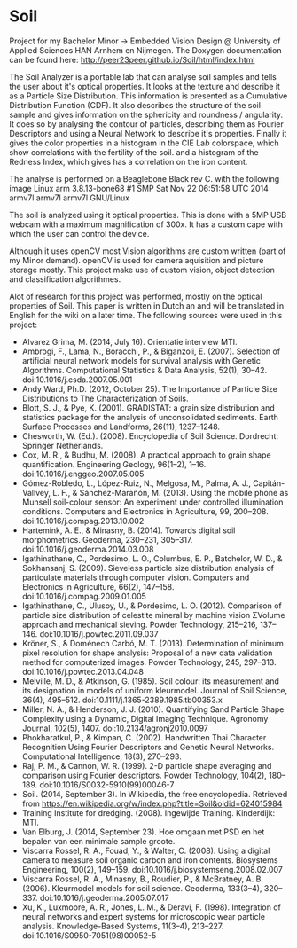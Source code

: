 Soil
====

Project for my Bachelor Minor -> Embedded Vision Design @ University of Applied Sciences HAN Arnhem en Nijmegen. 
The Doxygen documentation can be found here: http://peer23peer.github.io/Soil/html/index.html

The Soil Analyzer is a portable lab that can analyse soil samples and tells the user about it's optical properties. It looks at the texture and describe it as a Particle Size Distribution. This information is presented as a Cumulative Distribution Function (CDF). It also describes the structure of the soil sample and gives information on the sphericity and roundness / angularity. It does so by analysing the contour of particles, describing them as Fourier Descriptors and using a Neural Network to describe it's properties. Finally it gives the color properties in a histogram in the CIE La*b* colorspace, which show correlations with the fertility of the soil. and a histogram of the Redness Index, which gives has a correlation on the iron content.

The analyse is performed on a Beaglebone Black rev C. with the following image Linux arm 3.8.13-bone68 #1 SMP Sat Nov 22 06:51:58 UTC 2014 armv7l armv7l armv7l GNU/Linux

The soil is analyzed using it optical properties. This is done with a 5MP USB webcam with a maximum magnification of 300x. It has a custom cape with which the user can control the device.

Although it uses openCV most Vision algorithms are custom written (part of my Minor demand). openCV is used for camera aquisition and picture storage mostly. This project make use of custom vision, object detection and classification algorithmes.

Alot of research for this project was performed, mostly on the optical properties of Soil. This paper is written in Dutch an and will be translated in English for the wiki on a later time. The following sources were used in this project:

- Alvarez Grima, M. (2014, July 16). 
  Orientatie interview MTI.
- Ambrogi, F., Lama, N., Boracchi, P., & Biganzoli, E. (2007).
  Selection of artificial neural network models for survival analysis with Genetic Algorithms.
  Computational Statistics & Data Analysis, 52(1), 30–42. doi:10.1016/j.csda.2007.05.001 
- Andy Ward, Ph.D. (2012, October 25). 
  The Importance of Particle Size Distributions to The Characterization of Soils. 
- Blott, S. J., & Pye, K. (2001). 
  GRADISTAT: a grain size distribution and statistics package for the analysis of unconsolidated sediments.
  Earth Surface Processes and Landforms, 26(11), 1237–1248.
- Chesworth, W. (Ed.). (2008). 
  Encyclopedia of Soil Science. Dordrecht: Springer Netherlands.
- Cox, M. R., & Budhu, M. (2008).
  A practical approach to grain shape quantification.
  Engineering Geology, 96(1–2), 1–16. doi:10.1016/j.enggeo.2007.05.005 
- Gómez-Robledo, L., López-Ruiz, N., Melgosa, M., Palma, A. J., Capitán-Vallvey, L. F., & Sánchez-Marañón, M. (2013).
  Using the mobile phone as Munsell soil-colour sensor: An experiment under controlled illumination conditions.
  Computers and Electronics in Agriculture, 99, 200–208. doi:10.1016/j.compag.2013.10.002
- Hartemink, A. E., & Minasny, B. (2014). 
  Towards digital soil morphometrics. Geoderma, 230–231, 305–317. doi:10.1016/j.geoderma.2014.03.008 
- Igathinathane, C., Pordesimo, L. O., Columbus, E. P., Batchelor, W. D., & Sokhansanj, S. (2009). 
  Sieveless particle size distribution analysis of particulate materials through computer vision. 
  Computers and Electronics in Agriculture, 66(2), 147–158. doi:10.1016/j.compag.2009.01.005 
- Igathinathane, C., Ulusoy, U., & Pordesimo, L. O. (2012). 
  Comparison of particle size distribution of celestite mineral by machine vision ΣVolume approach and mechanical sieving. 
  Powder Technology, 215–216, 137–146. doi:10.1016/j.powtec.2011.09.037 
- Kröner, S., & Doménech Carbó, M. T. (2013).
  Determination of minimum pixel resolution for shape analysis: Proposal of a new data validation method for computerized images.
  Powder Technology, 245, 297–313. doi:10.1016/j.powtec.2013.04.048 
- Melville, M. D., & Atkinson, G. (1985). 
  Soil colour: its measurement and its designation in models of uniform kleurmodel. 
  Journal of Soil Science, 36(4), 495–512. doi:10.1111/j.1365-2389.1985.tb00353.x 
- Miller, N. A., & Henderson, J. J. (2010). 
  Quantifying Sand Particle Shape Complexity using a Dynamic, Digital Imaging Technique. 
  Agronomy Journal, 102(5), 1407. doi:10.2134/agronj2010.0097 
- Phokharatkul, P., & Kimpan, C. (2002). 
  Handwritten Thai Character Recognition Using Fourier Descriptors and Genetic Neural Networks. 
  Computational Intelligence, 18(3), 270–293. 
- Raj, P. M., & Cannon, W. R. (1999). 
  2-D particle shape averaging and comparison using Fourier descriptors. 
  Powder Technology, 104(2), 180–189. doi:10.1016/S0032-5910(99)00046-7 
- Soil. (2014, September 3). 
  In Wikipedia, the free encyclopedia. 
  Retrieved from https://en.wikipedia.org/w/index.php?title=Soil&oldid=624015984 
- Training Institute for dredging. (2008). 
  Ingewijde Training. Kinderdijk: MTI. 
- Van Elburg, J. (2014, September 23). 
  Hoe omgaan met PSD en het bepalen van een minimale sample groote. 
- Viscarra Rossel, R. A., Fouad, Y., & Walter, C. (2008). 
  Using a digital camera to measure soil organic carbon and iron contents. 
  Biosystems Engineering, 100(2), 149–159. doi:10.1016/j.biosystemseng.2008.02.007 
- Viscarra Rossel, R. A., Minasny, B., Roudier, P., & McBratney, A. B. (2006). 
  Kleurmodel models for soil science. Geoderma, 133(3–4), 320–337. doi:10.1016/j.geoderma.2005.07.017 
- Xu, K., Luxmoore, A. R., Jones, L. M., & Deravi, F. (1998). 
  Integration of neural networks and expert systems for microscopic wear particle analysis. 
  Knowledge-Based Systems, 11(3–4), 213–227. doi:10.1016/S0950-7051(98)00052-5
